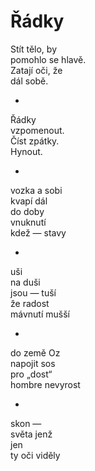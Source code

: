 Řádky
=====

Stít tělo, by  
pomohlo se hlavě.  
Zatají oči, že  
dál sobě.

*

Řádky  
vzpomenout.  
Číst zpátky.  
Hynout.

*

vozka a sobi  
kvapí dál  
do doby  
vnuknutí  
kdež — stavy

*

uši  
na duši  
jsou — tuší  
že radost  
mávnutí mušší

*

do země Oz  
napojit sos  
pro „dost“  
hombre nevyrost

*

skon —  
světa jenž  
jen  
ty oči viděly


